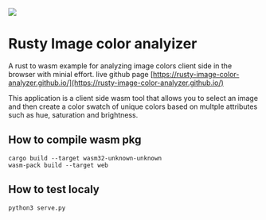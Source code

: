 ![](https://github.com/rusty-image-color-analyzer/rusty-image-color-analyzer.github.io/blob/web/rusty.webp)

# Rusty Image color analyizer
A rust to wasm example for analyzing image colors client side in the browser with minial effort. 
live github page [https://rusty-image-color-analyzer.github.io/](https://rusty-image-color-analyzer.github.io/)

This application is a client side wasm tool that allows you to select an image and then create a color swatch of unique colors based on multple attributes such as hue, saturation and brightness. 

## How to compile wasm pkg
```
cargo build --target wasm32-unknown-unknown
wasm-pack build --target web 
```
## How to test localy
```
python3 serve.py
```
